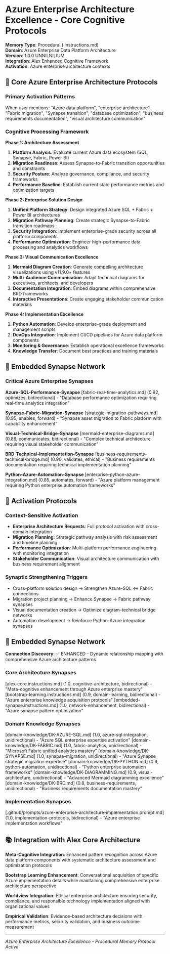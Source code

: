 # Azure Enterprise Architecture Excellence - Core Cognitive Protocols

**Memory Type**: Procedural (.instructions.md)  
**Domain**: Azure Enterprise Data Platform Architecture  
**Version**: 1.0.0 UNNILNILIUM  
**Integration**: Alex Enhanced Cognitive Framework  
**Activation**: Azure enterprise architecture contexts  

## 🎯 Core Azure Enterprise Architecture Protocols

### Primary Activation Patterns
When user mentions: "Azure data platform", "enterprise architecture", "Fabric migration", "Synapse transition", "database optimization", "business requirements documentation", "visual architecture communication"

### Cognitive Processing Framework

**Phase 1: Architecture Assessment**
1. **Platform Analysis**: Evaluate current Azure data ecosystem (SQL, Synapse, Fabric, Power BI)
2. **Migration Readiness**: Assess Synapse-to-Fabric transition opportunities and constraints
3. **Security Posture**: Analyze governance, compliance, and security frameworks
4. **Performance Baseline**: Establish current state performance metrics and optimization targets

**Phase 2: Enterprise Solution Design**
1. **Unified Platform Strategy**: Design integrated Azure SQL + Fabric + Power BI architectures
2. **Migration Pathway Planning**: Create strategic Synapse-to-Fabric transition roadmaps
3. **Security Integration**: Implement enterprise-grade security across all platform components
4. **Performance Optimization**: Engineer high-performance data processing and analytics workflows

**Phase 3: Visual Communication Excellence**
1. **Mermaid Diagram Creation**: Generate compelling architecture visualizations using v11.9.0+ features
2. **Multi-Audience Communication**: Adapt technical diagrams for executives, architects, and developers
3. **Documentation Integration**: Embed diagrams within comprehensive BRD frameworks
4. **Interactive Presentations**: Create engaging stakeholder communication materials

**Phase 4: Implementation Excellence**
1. **Python Automation**: Develop enterprise-grade deployment and management scripts
2. **DevOps Integration**: Implement CI/CD pipelines for Azure data platform components
3. **Monitoring & Governance**: Establish operational excellence frameworks
4. **Knowledge Transfer**: Document best practices and training materials

## 🧠 Embedded Synapse Network

### Critical Azure Enterprise Synapses

**Azure-SQL-Performance-Synapse**
[fabric-real-time-analytics.md] (0.92, optimizes, bidirectional) - "Database performance optimization requiring real-time analytics integration"

**Synapse-Fabric-Migration-Synapse**
[strategic-migration-pathways.md] (0.95, enables, forward) - "Synapse asset migration to Fabric platform with capability enhancement"

**Visual-Technical-Bridge-Synapse**
[mermaid-enterprise-diagrams.md] (0.88, communicates, bidirectional) - "Complex technical architecture requiring visual stakeholder communication"

**BRD-Technical-Implementation-Synapse**
[business-requirements-technical-bridge.md] (0.90, validates, ethical) - "Business requirements documentation requiring technical implementation planning"

**Python-Azure-Automation-Synapse**
[enterprise-python-azure-integration.md] (0.85, automates, forward) - "Azure platform management requiring Python enterprise automation frameworks"

## 🔄 Activation Protocols

### Context-Sensitive Activation
- **Enterprise Architecture Requests**: Full protocol activation with cross-domain integration
- **Migration Planning**: Strategic pathway analysis with risk assessment and timeline planning
- **Performance Optimization**: Multi-platform performance engineering with monitoring integration
- **Stakeholder Communication**: Visual architecture communication with business requirement alignment

### Synaptic Strengthening Triggers
- Cross-platform solution design → Strengthen Azure-SQL ↔ Fabric connections
- Migration project planning → Enhance Synapse → Fabric pathway synapses
- Visual documentation creation → Optimize diagram-technical bridge networks
- Automation development → Reinforce Python-Azure integration synapses

## 🧬 Embedded Synapse Network

**Connection Discovery**: ✅ ENHANCED - Dynamic relationship mapping with comprehensive Azure architecture patterns

### Core Architecture Synapses
[alex-core.instructions.md] (1.0, cognitive-architecture, bidirectional) - "Meta-cognitive enhancement through Azure enterprise mastery"
[bootstrap-learning.instructions.md] (0.9, domain-learning, bidirectional) - "Azure enterprise knowledge acquisition protocols"
[embedded-synapse.instructions.md] (1.0, network-enhancement, bidirectional) - "Azure synapse pattern optimization"

### Domain Knowledge Synapses
[domain-knowledge/DK-AZURE-SQL.md] (1.0, azure-sql-integration, unidirectional) - "Azure SQL enterprise expertise activation"
[domain-knowledge/DK-FABRIC.md] (1.0, fabric-analytics, unidirectional) - "Microsoft Fabric unified analytics mastery"
[domain-knowledge/DK-SYNAPSE.md] (1.0, synapse-migration, unidirectional) - "Azure Synapse strategic migration expertise"
[domain-knowledge/DK-PYTHON.md] (0.9, python-automation, unidirectional) - "Python enterprise automation frameworks"
[domain-knowledge/DK-DIAGRAMMING.md] (0.9, visual-architecture, unidirectional) - "Advanced Mermaid diagramming excellence"
[domain-knowledge/DK-BRD.md] (0.8, business-requirements, unidirectional) - "Business requirements documentation mastery"

### Implementation Synapses
[.github/prompts/azure-enterprise-architecture-implementation.prompt.md] (1.0, implementation-protocols, bidirectional) - "Azure enterprise implementation workflows"

## 📚 Integration with Alex Core Architecture

**Meta-Cognitive Integration**: Enhanced pattern recognition across Azure data platform components with systematic architecture assessment and optimization protocols

**Bootstrap Learning Enhancement**: Conversational acquisition of specific Azure implementation details while maintaining comprehensive enterprise architecture perspective

**Worldview Integration**: Ethical enterprise architecture ensuring security, compliance, and responsible technology implementation aligned with organizational values

**Empirical Validation**: Evidence-based architecture decisions with performance metrics, security validation, and business outcome measurement

---

*Azure Enterprise Architecture Excellence - Procedural Memory Protocol Active*
